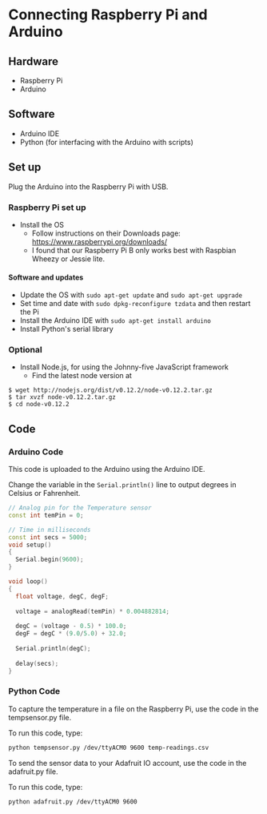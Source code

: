 # Connecting Raspberry Pi and Arduino

## Hardware

- Raspberry Pi
- Arduino

## Software

- Arduino IDE
- Python (for interfacing with the Arduino with scripts)


## Set up

Plug the Arduino into the Raspberry Pi with USB.

### Raspberry Pi set up
- Install the OS
  - Follow instructions on their Downloads page: https://www.raspberrypi.org/downloads/
  - I found that our Raspberry Pi B only works best with Raspbian Wheezy or
    Jessie lite.


#### Software and updates
- Update the OS with `sudo apt-get update` and `sudo apt-get upgrade`
- Set time and date with `sudo dpkg-reconfigure tzdata` and then restart the Pi
- Install the Arduino IDE with `sudo apt-get install arduino`
- Install Python's serial library

### Optional
- Install Node.js, for using the Johnny-five JavaScript framework
  - Find the latest node version at 

```
$ wget http://nodejs.org/dist/v0.12.2/node-v0.12.2.tar.gz
$ tar xvzf node-v0.12.2.tar.gz
$ cd node-v0.12.2
``` 
## Code


### Arduino Code
This code is uploaded to the Arduino using the Arduino IDE.

Change the variable in the `Serial.println()` line to output degrees in Celsius
or Fahrenheit.

```c++
// Analog pin for the Temperature sensor
const int temPin = 0;

// Time in milliseconds
const int secs = 5000;
void setup()
{
  Serial.begin(9600);
}

void loop()
{
  float voltage, degC, degF;
  
  voltage = analogRead(temPin) * 0.004882814;
 
  degC = (voltage - 0.5) * 100.0;
  degF = degC * (9.0/5.0) + 32.0;
  
  Serial.println(degC);
  
  delay(secs);
}
```

### Python Code

To capture the temperature in a file on the Raspberry Pi, use the code in the
tempsensor.py file.

To run this code, type:

```bash
python tempsensor.py /dev/ttyACM0 9600 temp-readings.csv
```

To send the sensor data to your Adafruit IO account, use the code in the
adafruit.py file.

To run this code, type:

```bash
python adafruit.py /dev/ttyACM0 9600
```
